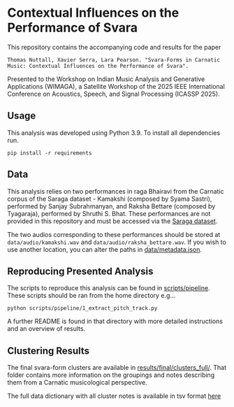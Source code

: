 # Contextual Influences on the Performance of Svara

This repository contains the accompanying code and results for the paper

```Thomas Nuttall, Xavier Serra, Lara Pearson. "Svara-Forms in Carnatic Music: Contextual Influences on the Performance of Svara".```

Presented to the Workshop on Indian Music Analysis and Generative Applications (WIMAGA), a Satellite Workshop of the 2025 IEEE International Conference on Acoustics, Speech, and Signal Processing (ICASSP 2025).

## Usage

This analysis was developed using Python 3.9. To install all dependencies run.

`pip install -r requirements`

## Data
This analysis relies on two performances in raga Bhairavi from the Carnatic corpus of the Saraga dataset - Kamakshi (composed by Syama Sastri), performed by Sanjay Subrahmanyan, and Raksha Bettare (composed by Tyagaraja), performed by Shruthi S. Bhat. These performances are not provided in this repository and must be accessed via the [Saraga dataset](https://mtg.github.io/saraga/). 

The two audios corresponding to these performances should be stored at `data/audio/kamakshi.wav` and `data/audio/raksha_bettare.wav`. If you wish to use another location, you can alter the paths in [data/metadata.json](data/metadata.json). 

## Reproducing Presented Analysis

The scripts to reproduce this analysis can be found in [scripts/pipeline](scripts/pipeline). These scripts should be ran from the home directory e.g...

```
python scripts/pipeline/1_extract_pitch_track.py
```

A further README is found in that directory with more detailed instructions and an overview of results.

## Clustering Results

The final svara-form clusters are available in [results/final/clusters_full/](results/final/clusters_full/). That folder contains more information on the groupings and notes describing them from a Carnatic musicological perspective.

The full data dictionary with all cluster notes is available in tsv format [here](../../svara_forms_data_dictionary.tsv)


